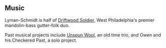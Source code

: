 ## Music

<p>Lyman-Schmidt is half of <a href="https://driftwoodsoldier.com/">Driftwood Soldier</a>, West Philadelphia's premier mandolin-bass gutter-folk duo.</p>
<p>Past musical projects include <a href="https://unspunwool.bandcamp.com/">Unspun Wool</a>, an old time trio, and Owen and his Checkered Past, a solo project.
